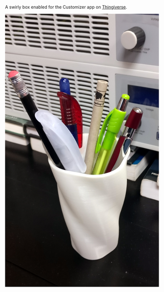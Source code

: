A swirly box enabled for the Customizer app on [Thingiverse](http://www.thingiverse.com/thing:2304105).



![Example pen holder](img/example-pen-holder-white.jpg?raw=true "An example print of a pen holder")